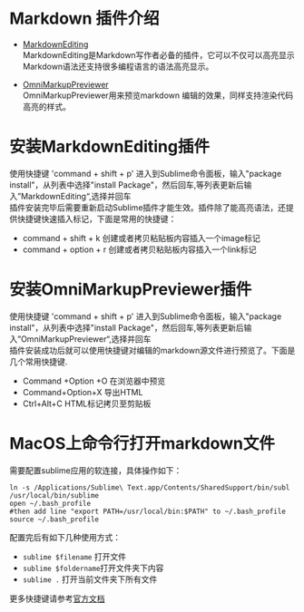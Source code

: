 # Markdown 插件介绍
* [MarkdownEditing][MarkdownEditing-main]  
MarkdownEditing是Markdown写作者必备的插件，它可以不仅可以高亮显示Markdown语法还支持很多编程语言的语法高亮显示。

* [OmniMarkupPreviewer][OmniMarkupPreviewer-main]  
OmniMarkupPreviewer用来预览markdown 编辑的效果，同样支持渲染代码高亮的样式。

# 安装MarkdownEditing插件
使用快捷键 'command + shift + p' 进入到Sublime命令面板，输入"package install"，从列表中选择"install Package"，然后回车,等列表更新后输入”MarkdownEditing“,选择并回车  
插件安装完毕后需要重新启动Sublime插件才能生效。插件除了能高亮语法，还提供快捷键快速插入标记，下面是常用的快捷键：

* command + shift + k 创建或者拷贝粘贴板内容插入一个image标记
* command + option + r 创建或者拷贝粘贴板内容插入一个link标记

# 安装OmniMarkupPreviewer插件
使用快捷键 'command + shift + p' 进入到Sublime命令面板，输入"package install"，从列表中选择"install Package"，然后回车,等列表更新后输入”OmniMarkupPreviewer“,选择并回车  
插件安装成功后就可以使用快捷键对编辑的markdown源文件进行预览了。下面是几个常用快捷键.

* Command +Option +O 在浏览器中预览
* Command+Option+X 导出HTML
* Ctrl+Alt+C HTML标记拷贝至剪贴板

# MacOS上命令行打开markdown文件
需要配置sublime应用的软连接，具体操作如下：
```
ln -s /Applications/Sublime\ Text.app/Contents/SharedSupport/bin/subl /usr/local/bin/sublime
open ~/.bash_profile
#then add line "export PATH=/usr/local/bin:$PATH" to ~/.bash_profile
source ~/.bash_profile
```

配置完后有如下几种使用方式：

* `sublime $filename` 打开文件
* `sublime $foldername`打开文件夹下内容
* `sublime .` 打开当前文件夹下所有文件

更多快捷键请参考[官方文档][markdownediting-key]

[markdownediting-key]: https://github.com/SublimeText-Markdown/MarkdownEditing#key-bindings
[MarkdownEditing-main]: https://github.com/SublimeText-Markdown/MarkdownEditing
[OmniMarkupPreviewer-main]: https://github.com/timonwong/OmniMarkupPreviewer
